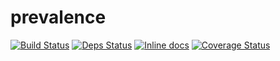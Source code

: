 # prevalence 
[![Build Status](https://travis-ci.org/agnaldo4j/prevalence.svg?branch=develop)](https://travis-ci.org/agnaldo4j/prevalence)
[![Deps Status](https://beta.hexfaktor.org/badge/all/github/agnaldo4j/prevalence.svg?branch=develop)](https://beta.hexfaktor.org/github/agnaldo4j/prevalence) 
[![Inline docs](http://inch-ci.org/github/agnaldo4j/prevalence.svg?branch=develop)](http://inch-ci.org/github/agnaldo4j/prevalence)
[![Coverage Status](https://coveralls.io/repos/github/agnaldo4j/prevalence/badge.svg?branch=develop)](https://coveralls.io/github/agnaldo4j/prevalence?branch=develop)